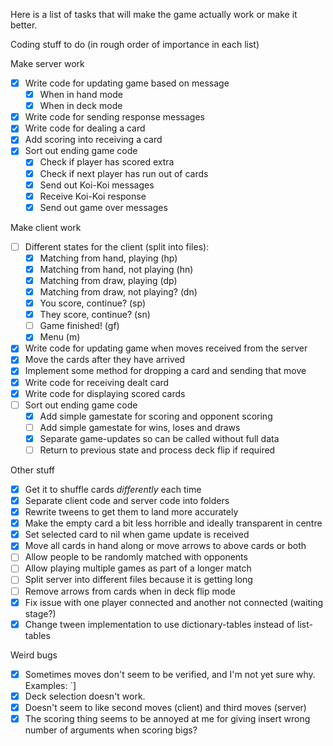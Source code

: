 Here is a list of tasks that will make the game actually work or make it better.

Coding stuff to do (in rough order of importance in each list)

Make server work
 - [x] Write code for updating game based on message
    - [x] When in hand mode
    - [x] When in deck mode
 - [x] Write code for sending response messages
 - [x] Write code for dealing a card
 - [x] Add scoring into receiving a card
 - [x] Sort out ending game code
    - [x] Check if player has scored extra
    - [x] Check if next player has run out of cards
    - [x] Send out Koi-Koi messages
    - [x] Receive Koi-Koi response
    - [x] Send out game over messages

Make client work
 - [ ] Different states for the client (split into files):
    - [x] Matching from hand, playing (hp)
    - [x] Matching from hand, not playing (hn)
    - [x] Matching from draw, playing (dp)
    - [x] Matching from draw, not playing? (dn)
    - [x] You score, continue? (sp)
    - [x] They score, continue? (sn)
    - [ ] Game finished! (gf)
    - [x] Menu (m)
  - [x] Write code for updating game when moves received from the server
  - [x] Move the cards after they have arrived
  - [x] Implement some method for dropping a card and sending that move
  - [x] Write code for receiving dealt card
  - [x] Write code for displaying scored cards
  - [ ] Sort out ending game code
     - [x] Add simple gamestate for scoring and opponent scoring
     - [ ] Add simple gamestate for wins, loses and draws
     - [x] Separate game-updates so can be called without full data
     - [ ] Return to previous state and process deck flip if required

Other stuff
 - [x] Get it to shuffle cards *differently* each time
 - [x] Separate client code and server code into folders
 - [x] Rewrite tweens to get them to land more accurately
 - [x] Make the empty card a bit less horrible and ideally transparent in centre
 - [x] Set selected card to nil when game update is received
 - [x] Move all cards in hand along or move arrows to above cards or both
 - [ ] Allow people to be randomly matched with opponents
 - [ ] Allow playing multiple games as part of a longer match
 - [ ] Split server into different files because it is getting long
 - [ ] Remove arrows from cards when in deck flip mode
 - [x] Fix issue with one player connected and another not connected (waiting stage?)
 - [x] Change tween implementation to use dictionary-tables instead of list-tables

Weird bugs
 - [x] Sometimes moves don't seem to be verified, and I'm not yet sure why.
       Examples: `]
 - [x] Deck selection doesn't work.
 - [x] Doesn't seem to like second moves (client) and third moves (server)
 - [x] The scoring thing seems to be annoyed at me for giving insert wrong number of arguments when scoring bigs?
